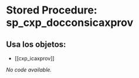 # Stored Procedure: sp_cxp_docconsicaxprov

## Usa los objetos:
- [[cxp_icaxprov]]

*No code available.*
